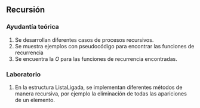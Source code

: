 ## Recursión

### Ayudantía teórica

1.  Se desarrollan diferentes casos de procesos recursivos.
2.  Se muestra ejemplos con pseudocódigo para encontrar las funciones de recurrencia
3.  Se encuentra la $O$ para las funciones de recurrencia encontradas.

### Laboratorio
1.  En la estructura ListaLigada, se implementan diferentes métodos de manera recursiva, por ejemplo la eliminación de todas las apariciones de un elemento.
   
